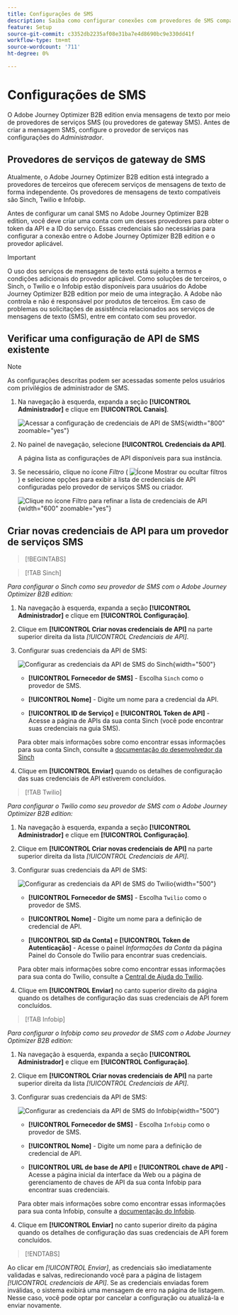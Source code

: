 ```yaml
---
title: Configurações de SMS
description: Saiba como configurar conexões com provedores de SMS compatíveis para uso por mensagens SMS do Journey Optimizer B2B edition.
feature: Setup
source-git-commit: c3352db2235af08e31ba7e4d8690bc9e330dd41f
workflow-type: tm+mt
source-wordcount: '711'
ht-degree: 0%

---
```


# Configurações de SMS

O Adobe Journey Optimizer B2B edition envia mensagens de texto por meio de provedores de serviços SMS (ou provedores de gateway SMS). Antes de criar a mensagem SMS, configure o provedor de serviços nas configurações do _Administrador_.

## Provedores de serviços de gateway de SMS

Atualmente, o Adobe Journey Optimizer B2B edition está integrado a provedores de terceiros que oferecem serviços de mensagens de texto de forma independente. Os provedores de mensagens de texto compatíveis são Sinch, Twilio e Infobip.

Antes de configurar um canal SMS no Adobe Journey Optimizer B2B edition, você deve criar uma conta com um desses provedores para obter o token da API e a ID do serviço. Essas credenciais são necessárias para configurar a conexão entre o Adobe Journey Optimizer B2B edition e o provedor aplicável.

>[!IMPORTANT]
>
>O uso dos serviços de mensagens de texto está sujeito a termos e condições adicionais do provedor aplicável. Como soluções de terceiros, o Sinch, o Twilio e o Infobip estão disponíveis para usuários do Adobe Journey Optimizer B2B edition por meio de uma integração. A Adobe não controla e não é responsável por produtos de terceiros. Em caso de problemas ou solicitações de assistência relacionados aos serviços de mensagens de texto (SMS), entre em contato com seu provedor.

## Verificar uma configuração de API de SMS existente

>[!NOTE]
>
>As configurações descritas podem ser acessadas somente pelos usuários com privilégios de administrador de SMS.

1. Na navegação à esquerda, expanda a seção **[!UICONTROL Administrador]** e clique em **[!UICONTROL Canais]**.

   ![Acessar a configuração de credenciais de API de SMS](./assets/config-sms-api.png){width="800" zoomable="yes"}

1. No painel de navegação, selecione **[!UICONTROL Credenciais da API]**.

   A página lista as configurações de API disponíveis para sua instância.

1. Se necessário, clique no ícone _Filtro_ ( ![Ícone Mostrar ou ocultar filtros](../assets/do-not-localize/icon-filter.svg) ) e selecione opções para exibir a lista de credenciais de API configuradas pelo provedor de serviços SMS ou criador.

   ![Clique no ícone Filtro para refinar a lista de credenciais de API](./assets/config-sms-api-filter.png){width="600" zoomable="yes"}

## Criar novas credenciais de API para um provedor de serviços SMS

>[!BEGINTABS]

>[!TAB Sinch]

_Para configurar o Sinch como seu provedor de SMS com o Adobe Journey Optimizer B2B edition:_

1. Na navegação à esquerda, expanda a seção **[!UICONTROL Administrador]** e clique em **[!UICONTROL Configuração]**.

1. Clique em **[!UICONTROL Criar novas credenciais de API]** na parte superior direita da lista _[!UICONTROL Credenciais de API]_.

1. Configurar suas credenciais da API de SMS:

   ![Configurar as credenciais da API de SMS do Sinch](./assets/config-sms-api-sinch.png){width="500"}

   * **[!UICONTROL Fornecedor de SMS]** - Escolha `Sinch` como o provedor de SMS.

   * **[!UICONTROL Nome]** - Digite um nome para a credencial da API.

   * **[!UICONTROL ID de Serviço]** e **[!UICONTROL Token de API]** - Acesse a página de APIs da sua conta Sinch (você pode encontrar suas credenciais na guia SMS).

   Para obter mais informações sobre como encontrar essas informações para sua conta Sinch, consulte a [documentação do desenvolvedor da Sinch](https://developers.sinch.com/docs/sms/getting-started/#2-get-credentials)

1. Clique em **[!UICONTROL Enviar]** quando os detalhes de configuração das suas credenciais de API estiverem concluídos.

>[!TAB Twilio]

_Para configurar o Twilio como seu provedor de SMS com o Adobe Journey Optimizer B2B edition:_

1. Na navegação à esquerda, expanda a seção **[!UICONTROL Administrador]** e clique em **[!UICONTROL Configuração]**.

1. Clique em **[!UICONTROL Criar novas credenciais de API]** na parte superior direita da lista _[!UICONTROL Credenciais de API]_.

1. Configurar suas credenciais da API de SMS:

   ![Configurar as credenciais da API de SMS do Twilio](./assets/config-sms-api-twilio.png){width="500"}

   * **[!UICONTROL Fornecedor de SMS]** - Escolha `Twilio` como o provedor de SMS.

   * **[!UICONTROL Nome]** - Digite um nome para a definição de credencial de API.

   * **[!UICONTROL SID da Conta]** e **[!UICONTROL Token de Autenticação]** - Acesse o painel _Informações da Conta_ da página Painel do Console do Twilio para encontrar suas credenciais.

   Para obter mais informações sobre como encontrar essas informações para sua conta do Twilio, consulte a [Central de Ajuda do Twilio](https://help.twilio.com/articles/14726256820123-What-is-a-Twilio-Account-SID-and-where-can-I-find-it-).

1. Clique em **[!UICONTROL Enviar]** no canto superior direito da página quando os detalhes de configuração das suas credenciais de API forem concluídos.

>[!TAB Infobip]

_Para configurar o Infobip como seu provedor de SMS com o Adobe Journey Optimizer B2B edition:_

1. Na navegação à esquerda, expanda a seção **[!UICONTROL Administrador]** e clique em **[!UICONTROL Configuração]**.

1. Clique em **[!UICONTROL Criar novas credenciais de API]** na parte superior direita da lista _[!UICONTROL Credenciais de API]_.

1. Configurar suas credenciais da API de SMS:

   ![Configurar as credenciais da API de SMS do Infobip](./assets/config-sms-api-infobip.png){width="500"}

   * **[!UICONTROL Fornecedor de SMS]** - Escolha `Infobip` como o provedor de SMS.

   * **[!UICONTROL Nome]** - Digite um nome para a definição de credencial de API.

   * **[!UICONTROL URL de base de API]** e **[!UICONTROL chave de API]** - Acesse a página inicial da interface da Web ou a página de gerenciamento de chaves de API da sua conta Infobip para encontrar suas credenciais.

   Para obter mais informações sobre como encontrar essas informações para sua conta Infobip, consulte a [documentação do Infobip](https://www.infobip.com/docs/api/_blank).

1. Clique em **[!UICONTROL Enviar]** no canto superior direito da página quando os detalhes de configuração das suas credenciais de API forem concluídos.

>[!ENDTABS]

Ao clicar em _[!UICONTROL Enviar]_, as credenciais são imediatamente validadas e salvas, redirecionando você para a página de listagem _[!UICONTROL credenciais de API]_. Se as credenciais enviadas forem inválidas, o sistema exibirá uma mensagem de erro na página de listagem. Nesse caso, você pode optar por cancelar a configuração ou atualizá-la e enviar novamente.
